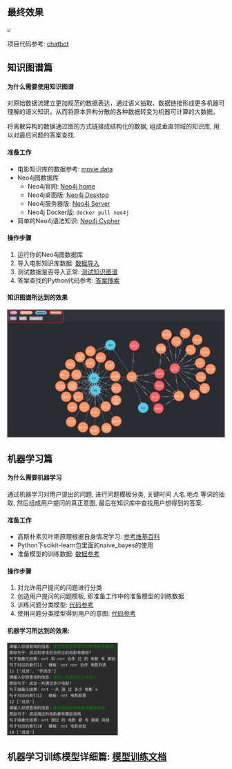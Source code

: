 ## 最终效果

<img src="https://raw.githubusercontent.com/Mrzhang3389/chatbot/master/assets/example.png" style="zoom:50%;" />

项目代码参考: [chatbot](https://github.com/Mrzhang3389/chatbot)

## 知识图谱篇

#### 为什么需要使用知识图谱

对原始数据流建立更加规范的数据表达，通过语义抽取、数据链接形成更多机器可理解的语义知识，从而将原本异构分散的各种数据转变为机器可计算的大数据。

将离散异构的数据通过图的方式链接成结构化的数据, 组成垂直领域的知识库,  用以对最后问题的答案查找.

#### 准备工作

- 电影知识库的数据参考: [movie data](https://github.com/Mrzhang3389/chatbot/tree/master/KnowledgeGraph/movie_data)
- Neo4j图数据库
  - Neo4j官网: [Neo4j home](https://neo4j.com/)
  - Neo4j桌面版: [Neo4j Desktop](https://neo4j.com/download-center/#desktop)
  - Neo4j服务器版: [Neo4j Server](https://neo4j.com/download-center/#community)
  - Neo4j Docker版:  `docker pull neo4j`
- 简单的Neo4j语法知识: [Neo4j Cypher](https://neo4j.com/docs/cypher-refcard/current/)

#### 操作步骤

1. 运行你的Neo4j图数据库
2. 导入电影知识库数据: [数据导入](https://github.com/Mrzhang3389/chatbot/tree/master/KnowledgeGraph#%E4%BA%8C-%E5%AF%BC%E5%85%A5%E6%95%B0%E6%8D%AE)
3. 测试数据是否导入正常: [测试知识图谱](https://github.com/Mrzhang3389/chatbot/tree/master/KnowledgeGraph#%E4%B8%89-%E4%BD%BF%E7%94%A8%E6%95%B0%E6%8D%AE)
4. 答案查找的Python代码参考: [答案搜索](https://github.com/Mrzhang3389/chatbot/blob/master/KnowledgeGraph/get_answer.py)

#### 知识图谱所达到的效果

![知识图谱效果图](知识图谱效果图.png)

## 机器学习篇

#### 为什么需要机器学习

通过机器学习对用户提出的问题, 进行问题模板分类, 关键时间 人名 地点 等词的抽取, 然后组成用户提问的真正意图, 最后在知识库中查找用户想得到的答案.

#### 准备工作

- 高斯朴素贝叶斯原理根据自身情况学习: [参考维基百科](https://zh.wikipedia.org/wiki/%E6%9C%B4%E7%B4%A0%E8%B4%9D%E5%8F%B6%E6%96%AF%E5%88%86%E7%B1%BB%E5%99%A8#%E9%AB%98%E6%96%AF%E5%96%AE%E7%B4%94%E8%B2%9D%E6%B0%8F)
- Python下scikit-learn包里面的naive_bayes的使用
- 准备模型的训练数据: [数据参考](https://github.com/Mrzhang3389/chatbot/tree/master/MachineLearning/train_model/data)

#### 操作步骤

1. 对允许用户提问的问题进行分类
2. 创造用户提问的问题模板, 即准备工作中的准备模型的训练数据
3. 训练问题分类模型: [代码参考](https://github.com/Mrzhang3389/chatbot/blob/master/MachineLearning/train.py)
4. 使用问题分类模型得到用户的意图: [代码参考](https://github.com/Mrzhang3389/chatbot/blob/master/MachineLearning/analyze_question.py)

#### 机器学习所达到的效果:

<img src="机器学习问题分析效果图.png" alt="机器学习问题分析效果图" style="zoom:25%;" />

## 机器学习训练模型详细篇: [模型训练文档](https://github.com/Mrzhang3389/chatbot/tree/master/MachineLearning#%E6%9C%BA%E5%99%A8%E5%AD%A6%E4%B9%A0%E7%AF%87)

